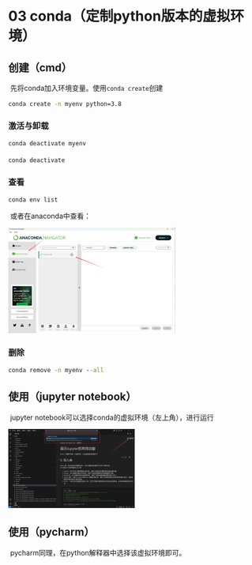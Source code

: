 # 03 conda（定制python版本的虚拟环境）

## 创建（cmd）

​	先将conda加入环境变量。使用`conda create`创建

```cmd
conda create -n myenv python=3.8
```

### 激活与卸载

```cmd
conda deactivate myenv

conda deactivate
```

### 查看

```cmd
conda env list
```

​	或者在anaconda中查看：

<img src="./assets/image-20240124120740105.png" alt="image-20240124120740105" style="zoom:33%;" />

### 删除

```cmd
conda remove -n myenv --all
```

## 使用（jupyter notebook）

​	jupyter notebook可以选择conda的虚拟环境（左上角），进行运行

<img src="./assets/image-20240124121018036.png" alt="image-20240124121018036" style="zoom: 25%;" />

## 使用（pycharm）

​	pycharm同理，在python解释器中选择该虚拟环境即可。